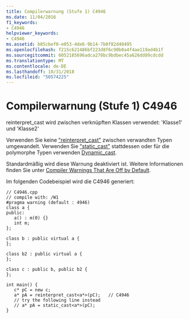 ```yaml
---
title: Compilerwarnung (Stufe 1) C4946
ms.date: 11/04/2016
f1_keywords:
- C4946
helpviewer_keywords:
- C4946
ms.assetid: b85cbef0-e053-4de6-9b14-7b0f82d40495
ms.openlocfilehash: f215c621486bf223d8f6c90b0a4f4ae119ad4b1f
ms.sourcegitcommit: 6052185696adca270bc9bdbec45a626dd89cdcdd
ms.translationtype: MT
ms.contentlocale: de-DE
ms.lasthandoff: 10/31/2018
ms.locfileid: "50574225"
---
```

# <a name="compiler-warning-level-1-c4946"></a>Compilerwarnung (Stufe 1) C4946

reinterpret_cast wird zwischen verknüpften Klassen verwendet: 'Klasse1' und 'Klasse2'

Verwenden Sie keine ["reinterpret_cast"](../../cpp/reinterpret-cast-operator.md) zwischen verwandten Typen umgewandelt. Verwenden Sie ["static_cast"](../../cpp/static-cast-operator.md) stattdessen oder für die polymorphe Typen verwenden [Dynamic_cast](../../cpp/dynamic-cast-operator.md).

Standardmäßig wird diese Warnung deaktiviert ist. Weitere Informationen finden Sie unter [Compiler Warnings That Are Off by Default](../../preprocessor/compiler-warnings-that-are-off-by-default.md).

Im folgenden Codebeispiel wird die C4946 generiert:

```
// C4946.cpp
// compile with: /W1
#pragma warning (default : 4946)
class a {
public:
   a() : m(0) {}
   int m;
};

class b : public virtual a {
};

class b2 : public virtual a {
};

class c : public b, public b2 {
};

int main() {
   c* pC = new c;
   a* pA = reinterpret_cast<a*>(pC);   // C4946
   // try the following line instead
   // a* pA = static_cast<a*>(pC);
}
```